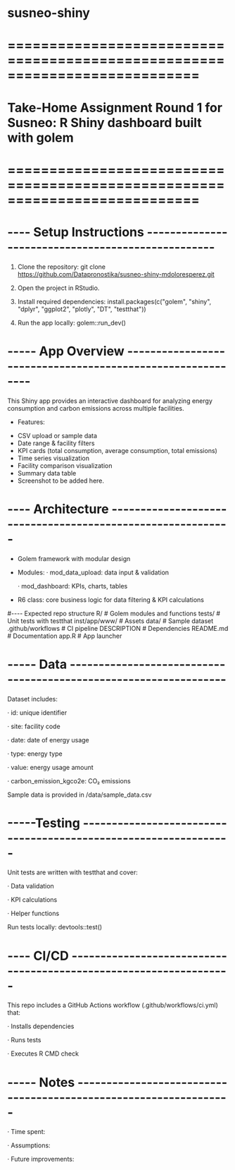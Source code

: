 # susneo-shiny
# ===========================================================================
# Take-Home Assignment Round 1 for Susneo: R Shiny dashboard built with golem
# ===========================================================================

# ---- Setup Instructions --------------------------------------------------
1. Clone the repository:
    git clone https://github.com/Datapronostika/susneo-shiny-mdoloresperez.git

2. Open the project in RStudio.

3. Install required dependencies:
    install.packages(c("golem", "shiny", "dplyr", "ggplot2", "plotly", "DT", "testthat"))

4. Run the app locally:
    golem::run_dev()
   
# ----- App Overview -----------------------------------------------------------
This Shiny app provides an interactive dashboard for analyzing energy consumption and carbon 
emissions across multiple facilities.
* Features:

- CSV upload or sample data
- Date range & facility filters
- KPI cards (total consumption, average consumption, total emissions)
- Time series visualization
- Facility comparison visualization
- Summary data table
- Screenshot to be added here.

# ---- Architecture -----------------------------------------------------------
- Golem framework with modular design

- Modules:
  · mod_data_upload: data input & validation

  · mod_dashboard: KPIs, charts, tables

- R6 class: core business logic for data filtering & KPI calculations

#---- Expected repo structure 
R/                # Golem modules and functions
tests/            # Unit tests with testthat
inst/app/www/     # Assets
data/             # Sample dataset
.github/workflows # CI pipeline
DESCRIPTION       # Dependencies
README.md         # Documentation
app.R             # App launcher

# ----- Data -----------------------------------------------------------------
Dataset includes:

· id: unique identifier

· site: facility code

· date: date of energy usage

· type: energy type

· value: energy usage amount

· carbon_emission_kgco2e: CO₂ emissions

Sample data is provided in /data/sample_data.csv

# -----Testing ----------------------------------------------------------------

Unit tests are written with testthat and cover:

· Data validation

· KPI calculations

· Helper functions

Run tests locally:
  devtools::test()

# ---- CI/CD ------------------------------------------------------------------
This repo includes a GitHub Actions workflow (.github/workflows/ci.yml) that:

  · Installs dependencies

  · Runs tests

  · Executes R CMD check

# ----- Notes -----------------------------------------------------------------

· Time spent: 

· Assumptions: 

· Future improvements: 
